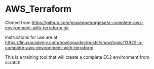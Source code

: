 # AWS_Terraform
Cloned from https://github.com/giuseppeborgese/a-complete-aws-environment-with-terraform.git 

Instructions for use are at  https://linuxacademy.com/howtoguides/posts/show/topic/13922-a-complete-aws-environment-with-terraform 


This is  a training tool that will create a complete EC2 environment from scratch. 
